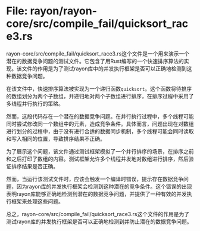 # File: rayon/rayon-core/src/compile_fail/quicksort_race3.rs

rayon-core/src/compile_fail/quicksort_race3.rs这个文件是一个用来演示一个潜在的数据竞争问题的测试文件。它包含了用Rust编写的一个快速排序算法的实现。该文件的作用是为了测试rayon库中的并发执行框架是否可以正确地检测到这种数据竞争问题。

在该文件中，快速排序算法被实现为一个递归函数`quicksort`。这个函数将待排序的数组划分为两个子数组，并递归地对两个子数组进行排序，在排序过程中采用了多线程并行执行的策略。

然而，这段代码存在一个潜在的数据竞争问题。在并行执行过程中，多个线程可能同时尝试修改同一个数组中的元素，造成竞争条件。具体而言，问题出现在对数组进行划分的过程中，由于没有进行合适的数据同步机制，多个线程可能会同时读取和写入相同的位置，导致排序结果不正确。

为了展示这个问题，该文件通过测试框架模拟了一个并行排序的场景，在排序之前和之后打印了数组的内容。测试框架允许多个线程并发地对数组进行排序，然后验证排序结果是否正确。

然而，当运行该测试文件时，应该会触发一个编译时错误，提示存在数据竞争问题，因为rayon库的并发执行框架会检测到这种潜在的竞争条件。这个错误的出现表明rayon库能够正确地检测到潜在的数据竞争问题，并提供了一种有效的并发执行框架来处理这些问题。

总之，rayon-core/src/compile_fail/quicksort_race3.rs这个文件的作用是为了测试rayon库的并发执行框架是否可以正确地检测到并防止潜在的数据竞争问题。

